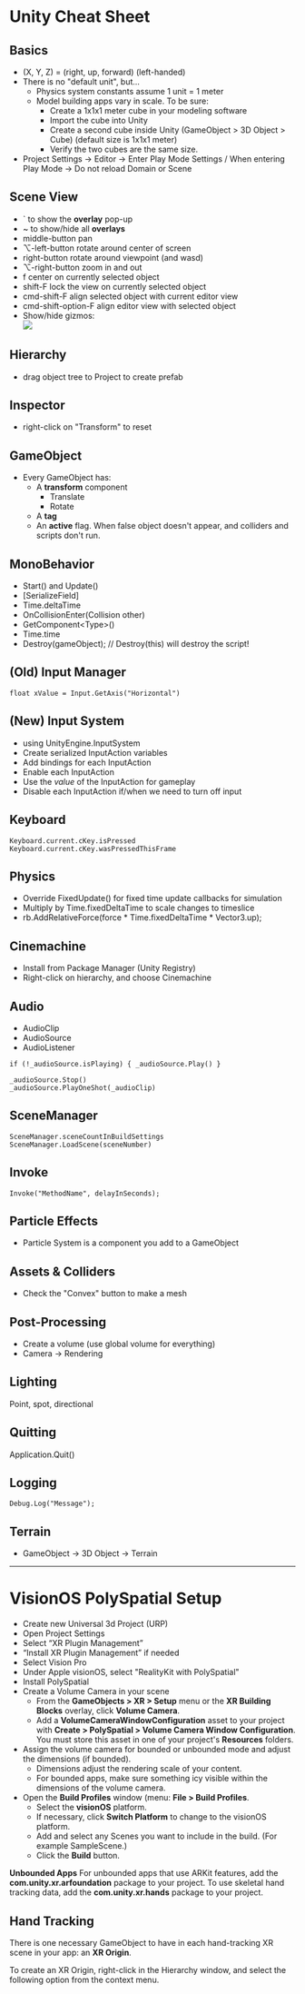# Unity Cheat Sheet

## Basics
* (X, Y, Z) = (right, up, forward) (left-handed)
* There is no "default unit", but...
    * Physics system constants assume 1 unit = 1 meter
    * Model building apps vary in scale. To be sure:
        * Create a 1x1x1 meter cube in your modeling software
        * Import the cube into Unity
        * Create a second cube inside Unity (GameObject > 3D Object > Cube) (default size is 1x1x1 meter)
        * Verify the two cubes are the same size.
* Project Settings -> Editor -> Enter Play Mode Settings / When entering Play Mode -> Do not reload Domain or Scene

## Scene View
* ` to show the **overlay** pop-up
* ~ to show/hide all **overlays**
* middle-button pan
* ⌥-left-button rotate around center of screen
* right-button rotate around viewpoint (and wasd)
* ⌥-right-button zoom in and out
* f center on currently selected object
* shift-F lock the view on currently selected object
* cmd-shift-F align selected object with current editor view
* cmd-shift-option-F align editor view with selected object
* Show/hide gizmos:<br>![](Toggle%20visibility%20of%20all%20Gizmos%20in%20the%20Scene%20view.png)

## Hierarchy
* drag object tree to Project to create prefab

## Inspector
* right-click on "Transform" to reset

## GameObject
* Every GameObject has:
    * A **transform** component
        * Translate
        * Rotate
    * A **tag**
    * An **active** flag. When false object doesn't appear, and colliders and scripts don't run.

## MonoBehavior
* Start() and Update()
* [SerializeField]
* Time.deltaTime
* OnCollisionEnter(Collision other)
* GetComponent\<Type>()
* Time.time
* Destroy(gameObject); // Destroy(this) will destroy the script!


## (Old) Input Manager
```
float xValue = Input.GetAxis("Horizontal")
```

## (New) Input System
*    using UnityEngine.InputSystem
* Create serialized InputAction variables
* Add bindings for each InputAction
* Enable each InputAction
* Use the *value* of the InputAction for gameplay
* Disable each InputAction if/when we need to turn off input

## Keyboard
```
Keyboard.current.cKey.isPressed
Keyboard.current.cKey.wasPressedThisFrame
```

## Physics
* Override FixedUpdate() for fixed time update callbacks for simulation
* Multiply by Time.fixedDeltaTime to scale changes to timeslice
* rb.AddRelativeForce(force * Time.fixedDeltaTime * Vector3.up);

## Cinemachine
* Install from Package Manager (Unity Registry)
* Right-click on hierarchy, and choose Cinemachine

## Audio
* AudioClip
* AudioSource
* AudioListener
```
if (!_audioSource.isPlaying) { _audioSource.Play() }

_audioSource.Stop()
_audioSource.PlayOneShot(_audioClip)
```

## SceneManager
```
SceneManager.sceneCountInBuildSettings
SceneManager.LoadScene(sceneNumber)
```

## Invoke
```
Invoke("MethodName", delayInSeconds);
```

## Particle Effects
* Particle System is a component you add to a GameObject

## Assets & Colliders
* Check the "Convex" button to make a mesh

## Post-Processing
* Create a volume (use global volume for everything)
* Camera -> Rendering

## Lighting
Point, spot, directional

## Quitting
Application.Quit()

## Logging
```
Debug.Log("Message");
```

## Terrain
* GameObject -> 3D Object -> Terrain

------------------------------------------------------------

# VisionOS PolySpatial Setup
* Create new Universal 3d Project (URP)
* Open Project Settings
* Select “XR Plugin Management”
* “Install XR Plugin Management” if needed
* Select Vision Pro
* Under Apple visionOS, select "RealityKit with PolySpatial"
* Install PolySpatial
* Create a Volume Camera in your scene
    * From the **GameObjects > XR > Setup** menu or the **XR Building Blocks** overlay, click **Volume Camera**.
    * Add a **VolumeCameraWindowConfiguration** asset to your project with **Create > PolySpatial > Volume Camera Window Configuration**. You must store this asset in one of your project's **Resources** folders.
* Assign the volume camera for bounded or unbounded mode and adjust the dimensions (if bounded).
    * Dimensions adjust the rendering scale of your content.
    * For bounded apps, make sure something icy visible within the dimensions of the volume camera.
* Open the **Build Profiles** window (menu: **File > Build Profiles**.
    * Select the **visionOS** platform.
    * If necessary, click **Switch Platform** to change to the visionOS platform.
    * Add and select any Scenes you want to include in the build. (For example SampleScene.)
    * Click the **Build** button.

**Unbounded Apps** For unbounded apps that use ARKit features, add the **com.unity.xr.arfoundation** package to your project. To use skeletal hand tracking data, add the **com.unity.xr.hands** package to your project.

## Hand Tracking
There is one necessary GameObject to have in each hand-tracking XR scene in your app: an **XR Origin**. 

To create an XR Origin, right-click in the Hierarchy window, and select the following option from the context menu.
